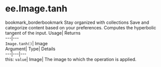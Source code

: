  
#  ee.Image.tanh 
bookmark_borderbookmark Stay organized with collections  Save and categorize content based on your preferences.
Computes the hyperbolic tangent of the input. 
Usage| Returns  
---|---  
`Image.tanh()`| Image  
Argument| Type| Details  
---|---|---  
this: `value`| Image| The image to which the operation is applied.  
